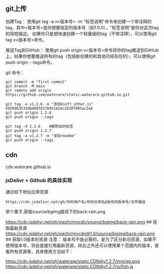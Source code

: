 ## git上传

创建Tag：
使用git tag -a v<版本号> -m "标签说明"命令来创建一个带注释的tag，其中<版本号>是你想要指定的版本号（如1.0.0），"标签说明"是你对这次tag的简短描述。
如果你只是想快速创建一个轻量级的tag（不带注释），可以使用git tag v<版本号>命令。

推送Tag到GitHub：
使用git push origin v<版本号>命令将你的tag推送到GitHub上。如果你想要推送所有的tag（包括新创建的和其他已经存在的），可以使用git push origin --tags命令。





git 命令：

```git
git commit -m "first commit"
git branch -M main
git remote add origin https://github.com/waterare/static.waterare.github.io.git

git tag -a v1.2.6 -m "添加binft_other.js" 6826963533d6d00f6178951b1ec2b30f905ac2a6
git push origin 1.2.6
git push origin --tags

git tag -d 1.2.6	#删除旧的标签
git push origin 1.2.7
git tag -a v1.2.7 -m "添加readme" 
git push origin --tags
```







## cdn

cdn.waterare.github.io



### jsDelivr + Github 的具体实现

通过如下地址应用资源


```cobol
https://cdn.jsdelivr.net/gh/你的用户名/你的仓库名@发布的版本号/文件路径
```

举个栗子,获取source/bgimg路径下的back-rain.png

https://cdn.jsdelivr.net/gh/xiezhr/mycdn/source/bgimg/back-rain.png       ## 获取最新资源
https://cdn.jsdelivr.net/gh/xiezhr/mycdn@1.0/source/bgimg/back-rain.png   ## 获取1.0版本的资源
注意： 版本号不是必需的，是为了区分新旧资源，如果不使用版本号，将会直接引用最新资源，除此之外还可以使用某个范围内的版本，查看所有资源等，具体使用方法如下：

https://cdn.jsdelivr.net/gh/waterare/static.CDN@v1.2.7/img/qq.png
https://cdn.jsdelivr.net/gh/waterare/static.CDN@v1.2.7/js/fish.js